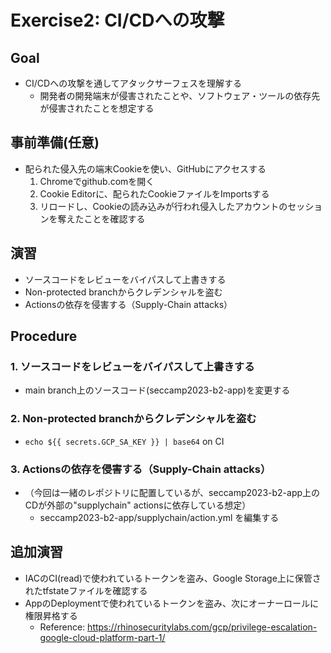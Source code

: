 # Exercise2: CI/CDへの攻撃
## Goal
- CI/CDへの攻撃を通してアタックサーフェスを理解する
  - 開発者の開発端末が侵害されたことや、ソフトウェア・ツールの依存先が侵害されたことを想定する

## 事前準備(任意)
- 配られた侵入先の端末Cookieを使い、GitHubにアクセスする
  1. Chromeでgithub.comを開く
  1. Cookie Editorに、配られたCookieファイルをImportsする
  1. リロードし、Cookieの読み込みが行われ侵入したアカウントのセッションを奪えたことを確認する

## 演習
- ソースコードをレビューをバイパスして上書きする
- Non-protected branchからクレデンシャルを盗む
- Actionsの依存を侵害する（Supply-Chain attacks）

## Procedure
### 1. ソースコードをレビューをバイパスして上書きする
- main branch上のソースコード(seccamp2023-b2-app)を変更する

### 2. Non-protected branchからクレデンシャルを盗む
- `echo ${{ secrets.GCP_SA_KEY }} | base64` on CI  

### 3. Actionsの依存を侵害する（Supply-Chain attacks）
- （今回は一緒のレポジトリに配置しているが、seccamp2023-b2-app上のCDが外部の"supplychain" actionsに依存している想定）
  - seccamp2023-b2-app/supplychain/action.yml を編集する

## 追加演習
- IACのCI(read)で使われているトークンを盗み、Google Storage上に保管されたtfstateファイルを確認する
- AppのDeploymentで使われているトークンを盗み、次にオーナーロールに権限昇格する
  - Reference: https://rhinosecuritylabs.com/gcp/privilege-escalation-google-cloud-platform-part-1/
